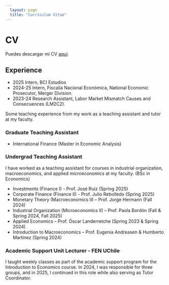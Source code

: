 ```yaml
---
  layout: page
  title: "Currículum Vitae"
---
```


# CV

Puedes descargar mi CV [aquí](assets/cv_martinez_latex.pdf).

## Experience

- 2025 Intern, BCI Estudios
- 2024-25 Intern, Fiscalía Nacional Económica, National Economic Prosecutor, Merger Division.
- 2023-24 Research Assistant, Labor Market Mismatch Causes and Consecuences (LM2C2).


Some teaching experience from my work as a teaching assistant and tutor at my faculty. 
### Graduate Teaching Assistant
- International Finance (Master in Economic Analysis)

### Undergrad Teaching Assistant
I have worked as a teaching assistant for courses in industrial organization, macroeconomics, and applied microeconomics at my faculty. (BSc in Economics)

- Investments (Finance I) - Prof. José Ruiz (Spring 2025)
- Corporate Finance (Finance II) - Prof. Julio Rebolledo (Spring 2025)
- Monetary Theory (Macroeconomics II) – Prof. Jorge Hermann (Fall 2024)
- Industrial Organization (Microeconomics II) – Prof. Paola Bordón (Fall & Spring 2024, Fall 2025)
- Applied Economics – Prof. Óscar Landerretche (Spring 2023 & Spring 2024)
- Introduction to Macroeconomics – Prof. Eugenia Andreasen & Humberto Martínez (Spring 2024)

### Academic Support Unit Lecturer - FEN UChile
I taught weekly classes as part of the academic support program for the Introduction to Economics course. In 2024, I was responsible for three groups, and in 2025, I continued in this role while also serving as Tutor Coordinator.
